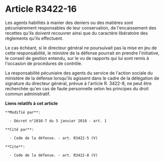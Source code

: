 # Article R3422-16

Les agents habilités à manier des deniers ou des matières sont pécuniairement responsables de leur conservation, de
l'encaissement des recettes qu'ils doivent recouvrer ainsi que du caractère libératoire des règlements qu'ils effectuent. 

Le cas échéant, si le directeur général ne poursuivait pas la mise en jeu de cette responsabilité, le ministre de la défense
pourrait en prendre l'initiative, le conseil de gestion entendu, sur le vu de rapports qui lui sont remis à l'occasion de
procédures de contrôle. 

La responsabilité pécuniaire des agents du service de l'action sociale du ministère de la défense lorsqu'ils agissent dans le
cadre de la délégation de signature du directeur général, prévue à l'article R. 3422-8, ne peut être recherchée qu'en cas de
faute personnelle selon les principes du droit commun administratif.

**Liens relatifs à cet article**

	**Modifié par**:

	  - Décret n°2010-7 du 5 janvier 2010 - art. 1

	**Cité par**:

	  - Code de la défense. - art. R3422-5 (V)

	**Cite**:

	  - Code de la défense. - art. R3422-8 (V)
